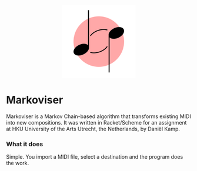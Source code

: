 <div style="text-align: center;">
    <img src="./assets/icon.png" width="200px" height="200px" alt="Markoviser"/>
</div>

# Markoviser
Markoviser is a Markov Chain-based algorithm that transforms existing MIDI into new compositions. It was written in Racket/Scheme for an assignment at HKU University of the Arts Utrecht, the Netherlands, by Daniël Kamp.

### What it does
Simple. You import a MIDI file, select a destination and the program does the work.
